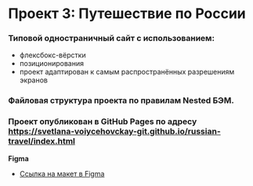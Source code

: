 # Проект 3: Путешествие по России
### Типовой одностраничный сайт с использованием:
 * флексбокс-вёрстки
 * позиционирования
 * проект адаптирован к самым распространённых разрешениям экранов
### Файловая структура проекта по правилам Nested БЭМ.

### Проект опубликован в GitHub Pages по адресу https://svetlana-voiycehovckay-git.github.io/russian-travel/index.html 



**Figma**

* [Ссылка на макет в Figma](https://www.figma.com/file/5S2WSbEFL6awjVWJ0NWL8Q/Sprint-3_-Russia-_-desktop-mobile?node-id=28503%3A0)
